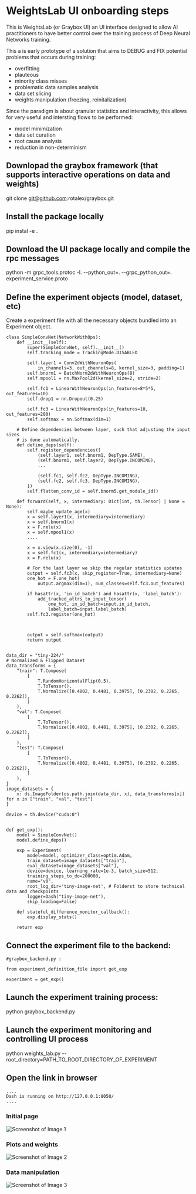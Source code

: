# WeightsLab UI onboarding steps
This is WeightsLab (or Graybox UI) an UI interface designed to allow AI
practitioners to have better control over the training process of
Deep Neural Networks training.

This a is early prototype of a solution that aims to DEBUG and FIX potential
problems that occurs during training:
* overfitting
* plauteous
* minority class misses
* problematic data samples analysis
* data set slicing
* weights manipulation (freezing, reinitalization)

Since the paradigm is about granular statistics and interactivity, this allows
for very useful and intersting flows to be performed:
* model minimization
* data set curation
* root cause analysis
* reduction in non-determinism



## Downlopad the graybox framework (that supports interactive operations on data and weights)
git clone git@github.com:rotalex/graybox.git
## Install the package locally
pip instal -e .

## Download the UI package locally and compile the rpc messages
python -m grpc_tools.protoc -I. --python_out=. --grpc_python_out=. experiment_service.proto


## Define the experiment objects (model, dataset, etc)

Create a experiment file with all the necessary objects bundled into an 
Experiment object.

```
class SimpleConvNet(NetworkWithOps):
    def __init__(self):
        super(SimpleConvNet, self).__init__()
        self.tracking_mode = TrackingMode.DISABLED

        self.layer1 = Conv2dWithNeuronOps(
            in_channels=3, out_channels=8, kernel_size=3, padding=1)
        self.bnorm1 = BatchNorm2dWithNeuronOps(8)
        self.mpool1 = nn.MaxPool2d(kernel_size=2, stride=2)

        self.fc1 = LinearWithNeuronOps(in_features=8*5*5, out_features=10)
        self.drop1 = nn.Dropout(0.25)

        self.fc3 = LinearWithNeuronOps(in_features=10, out_features=200)
        self.softmax = nn.Softmax(dim=1)

    # Define dependencies between layer, such that adjusting the input sizes
    # is done automatically.
    def define_deps(self):
        self.register_dependencies([
            (self.layer1, self.bnorm1, DepType.SAME),
            (self.bnorm1, self.layer2, DepType.INCOMING),
            ...

            (self.fc1, self.fc2, DepType.INCOMING),
            (self.fc2, self.fc3, DepType.INCOMING),
        ])
        self.flatten_conv_id = self.bnorm5.get_module_id()

    def forward(self, x, intermediary: Dict[int, th.Tensor] | None = None):
        self.maybe_update_age(x)
        x = self.layer1(x, intermediary=intermediary)
        x = self.bnorm1(x)
        x = F.relu(x)
        x = self.mpool1(x)
        ....

        x = x.view(x.size(0), -1)
        x = self.fc1(x, intermediary=intermediary)
        x = F.relu(x)

        # For the last layer we skip the regular statistics updates
        output = self.fc3(x, skip_register=True, intermediary=None)
        one_hot = F.one_hot(
            output.argmax(dim=1), num_classes=self.fc3.out_features)

        if hasattr(x, 'in_id_batch') and hasattr(x, 'label_batch'):
            add_tracked_attrs_to_input_tensor(
                one_hot, in_id_batch=input.in_id_batch,
                label_batch=input.label_batch)
        self.fc3.register(one_hot)



        output = self.softmax(output)
        return output


data_dir = "tiny-224/"
# Normalized & Flipped Dataset
data_transforms = {
    "train": T.Compose(
        [
            T.RandomHorizontalFlip(0.5),
            T.ToTensor(),
            T.Normalize([0.4802, 0.4481, 0.3975], [0.2302, 0.2265, 0.2262]),
        ]
    ),
    "val": T.Compose(
        [
            T.ToTensor(),
            T.Normalize([0.4802, 0.4481, 0.3975], [0.2302, 0.2265, 0.2262]),
        ]
    ),
    "test": T.Compose(
        [
            T.ToTensor(),
            T.Normalize([0.4802, 0.4481, 0.3975], [0.2302, 0.2265, 0.2262]),
        ]
    ),
}
image_datasets = {
    x: ds.ImageFolder(os.path.join(data_dir, x), data_transforms[x]) for x in ["train", "val", "test"]
}

device = th.device("cuda:0")


def get_exp():
    model = SimpleConvNet()
    model.define_deps()

    exp = Experiment(
        model=model, optimizer_class=optim.Adam,
        train_dataset=image_datasets["train"],
        eval_dataset=image_datasets["val"],
        device=device, learning_rate=1e-3, batch_size=512,
        training_steps_to_do=200000,
        name="v0",
        root_log_dir='tiny-image-net', # Folderst to store technical data and checkpoints
        logger=Dash("tiny-image-net"),
        skip_loading=False)

    def stateful_difference_monitor_callback():
        exp.display_stats()

    return exp

```


## Connect the experiment file to the backend:
```
#graybox_backend.py :

from experiment_definition_file import get_exp

experiment = get_exp()

```


## Launch the experiment training process:
python graybox_backend.py


## Launch the experiment monitoring and controlling UI process
python weights_lab.py --root_directory=PATH_TO_ROOT_DIRECTORY_OF_EXPERIMENT

## Open the link in browser
```
....
Dash is running on http://127.0.0.1:8050/
....
```

### Initial page
![Screenshot of Image 1](screen-shots/hyper_and_plots.png)

### Plots and weights
![Screenshot of Image 2](screen-shots/plots_and_weights.png)

### Data manipulation
![Screenshot of Image 3](screen-shots/data_manipulation.png)
